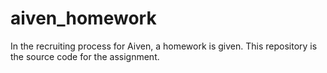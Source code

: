 # aiven_homework
In the recruiting process for Aiven, a homework is given. This repository is the source code for the assignment. 
